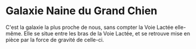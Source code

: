 # Galaxie Naine du Grand Chien

C'est la galaxie la plus proche de nous, sans compter la Voie Lactée elle-même.
Elle se situe entre les bras de la Voie Lactée, et se retrouve mise en pièce par
la force de gravité de celle-ci.
